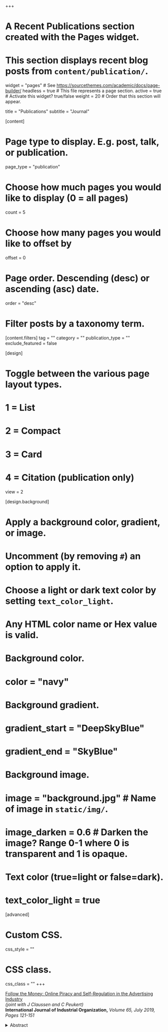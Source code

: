 +++
# A Recent Publications section created with the Pages widget.
# This section displays recent blog posts from `content/publication/`.

widget = "pages"  # See https://sourcethemes.com/academic/docs/page-builder/
headless = true  # This file represents a page section.
active = true  # Activate this widget? true/false
weight = 20  # Order that this section will appear.

title = "Publications"
subtitle = "Journal"

[content]
  # Page type to display. E.g. post, talk, or publication.
  page_type = "publication"
  
  # Choose how much pages you would like to display (0 = all pages)
  count = 5
  
  # Choose how many pages you would like to offset by
  offset = 0

  # Page order. Descending (desc) or ascending (asc) date.
  order = "desc"

  # Filter posts by a taxonomy term.
  [content.filters]
    tag = ""
    category = ""
    publication_type = ""
    exclude_featured = false
  
[design]
  # Toggle between the various page layout types.
  #   1 = List
  #   2 = Compact
  #   3 = Card
  #   4 = Citation (publication only)
  view = 2
  
[design.background]
  # Apply a background color, gradient, or image.
  #   Uncomment (by removing `#`) an option to apply it.
  #   Choose a light or dark text color by setting `text_color_light`.
  #   Any HTML color name or Hex value is valid.
    
  # Background color.
  # color = "navy"
  
  # Background gradient.
  # gradient_start = "DeepSkyBlue"
  # gradient_end = "SkyBlue"
  
  # Background image.
  # image = "background.jpg"  # Name of image in `static/img/`.
  # image_darken = 0.6  # Darken the image? Range 0-1 where 0 is transparent and 1 is opaque.

  # Text color (true=light or false=dark).
  # text_color_light = true  
  
[advanced]
 # Custom CSS. 
 css_style = ""
 
 # CSS class.
 css_class = ""
+++

[Follow the Money: Online Piracy and Self-Regulation in the Advertising Industry](https://www.sciencedirect.com/science/article/pii/S0167718719300086)
<br />
_(joint with J Claussen and  C Peukert)_ 
<br />
**International Journal of Industrial Organization,** _Volume 65, July 2019, Pages 121-151_ 

<details><summary>Abstract</summary>
<p>

We study the effects of a self-regulation effort, orchestrated by the European Commission in 2016 and finalized in 2018, that aims to reduce advertising revenues for publishers of copyright infringing content. Data on the third-party HTTP requests made by a large number of piracy websites lets us observe the relations of the piracy and advertising industry over time. We compare these dynamics to a control group of non-advertising services which are not subject to the self-regulation. Our results suggest that the effort is limited in its effectiveness. On average, the number of piracy websites that make requests to EU-based advertising services does not change significantly. Only when we allow for heterogeneity in the popularity of third-party services, we find that the number of piracy websites that interact with the most popular EU-based advertising services decreases by 42%. We do not find evidence that non-EU-based advertising services react to the self-regulation. This implies that only a small share of the firms in the market comply with self-regulation in a way that is visible in our data. We also do not find evidence that the demand for piracy websites decreases due to this “follow the money” initiative.
</p>
</details>


<!---
{{% alert note %}}
Quickly discover relevant content by [filtering publications]({{< ref "/publication/_index.md" >}}).
{{% /alert %}}
-->
